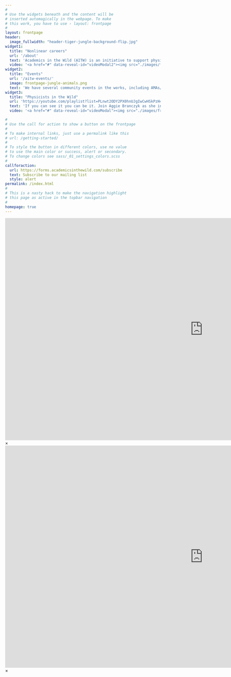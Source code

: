 ```yaml
---
#
# Use the widgets beneath and the content will be
# inserted automagically in the webpage. To make
# this work, you have to use › layout: frontpage
#
layout: frontpage
header:
  image_fullwidth: "header-tiger-jungle-background-flip.jpg"
widget1:
  title: "Nonlinear careers"
  url: '/about'
  text: 'Academics in the Wild (AITW) is an initiative to support physicists and mathematicians on their nonlinear career adventure beyond academia. Our focus is on hosting events, creating a space for community, and providing useful resources.'
  video: '<a href="#" data-reveal-id="videoModal2"><img src="./images/frontpage-aitw-title-page-screenshot-play.png" width="302" height="182" alt=""/></a>'
widget2:
  title: "Events"
  url: '/aitw-events/'
  image: frontpage-jungle-animals.png
  text: 'We have several community events in the works, including AMAs/Q&As with former academics who are now in industry, 1-1 coffee chats, workshops, and watch parties.'
widget3:
  title: "Physicists in the Wild"
  url: 'https://youtube.com/playlist?list=PLnwt2ODY2PX0hnUJgIwCwHSkPzH4J4fVX&si=9vLMk1CJqqb3z_xy'
  text: 'If you can see it you can be it. Join Aggie Branczyk as she interviews physicists who have turned their PhD training into diverse and often unconventional careers, from the corporate world to government, from education to finance, and more.'
  video: '<a href="#" data-reveal-id="videoModal"><img src="./images/frontpage-pitw-trailer-screenshot-emily-katiuscia-play.png" width="302" height="182" alt=""/></a>'

#
# Use the call for action to show a button on the frontpage
#
# To make internal links, just use a permalink like this
# url: /getting-started/
#
# To style the button in different colors, use no value
# to use the main color or success, alert or secondary.
# To change colors see sass/_01_settings_colors.scss
#
callforaction:
  url: https://forms.academicsinthewild.com/subscribe
  text: Subscribe to our mailing list
  style: alert
permalink: /index.html
#
# This is a nasty hack to make the navigation highlight
# this page as active in the topbar navigation
#
homepage: true
---
```


<div id="videoModal" class="reveal-modal large" data-reveal="">
  <div class="flex-video widescreen vimeo" style="display: block;">
    <iframe width="1280" height="720" src="https://www.youtube.com/embed/fJ5oW9WiNTg" frameborder="0" allowfullscreen></iframe>
  </div>
  <a class="close-reveal-modal">&#215;</a>
</div>

<div id="videoModal2" class="reveal-modal large" data-reveal="">
  <div class="flex-video widescreen vimeo" style="display: block;">
    <iframe width="1280" height="720" src="https://www.youtube.com/embed/eZv9o0Q5YMg" frameborder="0" allowfullscreen></iframe>
  </div>
  <a class="close-reveal-modal">&#215;</a>
</div>
